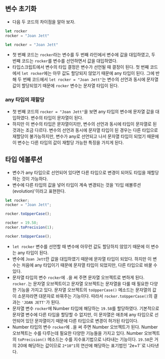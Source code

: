 ## 변수 초기화
- 다음 두 코드의 차이점을 알아 보자.
```ts
let rocker
rocker = "Joan Jett"
```
```ts
let rocker = "Joan Jett"
```
- 첫 번째 코드는 `rocker`라는 변수를 두 번째 라인에서 변수에 값을 대입하였고, 두 번째 코드는 `rocker`를 변수를 선언하면서 값을 대입하였다.
- 타입스크립트에서 변수의 타입 결정은 변수가 선언될 때 결정이 된다. 첫 번째 코드에서 `let rocker`에는 아무 값도 할당되지 않았기 때문에 any 타입이 된다. 그에 반해 두 번째 코드에서 `let rocker = "Joan Jett"`는 변수의 선언과 동시에 문자열 값이 할당되었기 때문에 `rocker` 변수는 문자열 타입이 된다.

### any 타입의 재할당
- 첫 번째 코드의 `rocker = "Joan Jett"`을 보면 any 타입의 변수에 문자열 값을 대입하였다. 변수의 타입이 문자열이 된다.
- 하지만 이 변수의 타입은 문자열이지만, 변수의 선언과 동시에 타입이 문자열로 된 것과는 조금 다르다. 변수의 선언과 동시에 문자열 타입이 된 경우는 다른 타입으로 재할당이 불가능하지만, 변수가 any로 선언되고 나서 문자열 타입이 되었기 때문에 이 변수는 다른 타입의 값이 재할당 가능한 특징을 가지게 된다.

## 타입 에볼루션
- 변수가 any 타입으로 선언되어 있다면 다른 타입으로 변경이 되어도 타입을 재할당하는 것이 가능하다.
- 변수에 다른 타입의 값을 넣어 타입이 계속 변경되는 것을 '타입 에볼루션(evolution)'이라고 표현한다.
```ts
let rocker;
rocker = "Joan Jett";

rocker.toUpperCase();

rocker = 19.58;
rocker.toPrecision(1);

rocker.toUpperCase();
```
- `let rocker` 변수를 선언할 때 변수에 아무런 값도 할당하지 않았기 때문에 이 변수는 any 타입이 된다.
- 변수에 `Joan Jett`란 값을 대입하였기 때문에 문자열 타입이 되었다. 하지만 이 변수는 처음에 any 타입이기 때문에 문자열 타입이 되었지만, 다른 타입으로 바꿀 수 있다.
- 문자열 타입의 변수 `rocker`에 `.`을 써 주면 문자열 오브젝트로 변하게 된다. `rocker.`는 문자열 오브젝트이고 문자열 오브젝트는 문자열을 다룰 때 필요한 다양한 기능을 가지고 있다. 문자열 오브젝트의 `toUpperCase()` 메소드는 문자열의 값이 소문자라면 대문자로 바꿔주는 기능이다. 따라서 `rocker.toUpperCase()`의 결과는 `'JOAN JETT'`가 된다.
- 문자열 변수 `rocker`에 Number 타입에 해당하는 `19.58`를 할당하였다. 기본적으로 문자열 변수에 다른 타입을 할당할 수 없지만, 이 문자열은 애초에 any 타입으로 선언되어 있던 문자열이기 때문에 다른 타입으로 변경이 허가된 타입이다.
- Number 타입의 변수 `rocker`에 `.`을 써 주면 Number 오브젝트가 된다. Number 오브젝트는 수를 다루는데 필요한 다양한 기능들을 가지고 있다. Number 오브젝트의 `toPrecision()` 메소드는 수를 지수표기법으로 나타내는 기능이다. `19.58`은 거의 20에 해당하는 값이므로 `2*10^1`의 연산에 해당하는 표기법인 '2e+1'`로 나타낸다.


